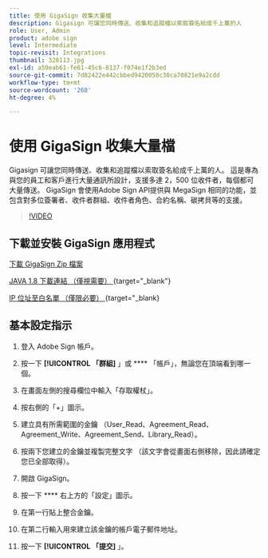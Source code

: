 ```yaml
---
title: 使用 GigaSign 收集大量檔
description: Gigasign 可讓您同時傳送、收集和追蹤檔以索取簽名給成千上萬的人
role: User, Admin
product: adobe sign
level: Intermediate
topic-revisit: Integrations
thumbnail: 328113.jpg
exl-id: a59eab61-fe61-45c6-8137-f074e1f2b3ed
source-git-commit: 7d82422e442cbbed9420050c30ca70821e9a2cdd
workflow-type: tm+mt
source-wordcount: '268'
ht-degree: 4%

---
```


# 使用 GigaSign 收集大量檔

Gigasign 可讓您同時傳送、收集和追蹤檔以索取簽名給成千上萬的人。 這是專為與您的員工和客戶進行大量通訊所設計，支援多達 2，500 位收件者，每個都可大量傳送。 GigaSign 會使用Adobe Sign API提供與 MegaSign 相同的功能，並包含對多位簽署者、收件者群組、收件者角色、合約名稱、碳拷貝等的支援。

>[!VIDEO](https://video.tv.adobe.com/v/328113?hidetitle=true)

## 下載並安裝 GigaSign 應用程式

[下載 GigaSign Zip 檔案](https://documentcloud.adobe.com/link/track?uri=urn:aaid:scds:US:8975dbca-98d5-4e66-9164-d21163c91c7f)

[JAVA 1.8 下載連結 （僅視需要） ](https://www.oracle.com/java/technologies/javase/javase8-archive-downloads.html) {target=&quot;_blank&quot;}

[IP 位址至白名單 （僅限必要） ](https://helpx.adobe.com/tw/sign/system-requirements.html#IPs) {target=&quot;_blank}

## 基本設定指示

1. 登入 Adobe Sign 帳戶。

1. 按一下 **[!UICONTROL 「群組]** 」或 **** 「帳戶」，無論您在頂端看到哪一個。

1. 在畫面左側的搜尋欄位中輸入「存取權杖」。

1. 按右側的「+」圖示。

1. 建立具有所需範圍的金鑰 （User_Read、Agreement_Read、Agreement_Write、Agreement_Send、Library_Read）。

1. 按兩下您建立的金鑰並複製完整文字 （該文字會從畫面右側移除，因此請確定您已全部取得）。

1. 開啟 GigaSign。

1. 按一下 **** 右上方的「設定」圖示。

1. 在第一行貼上整合金鑰。

1. 在第二行輸入用來建立該金鑰的帳戶電子郵件地址。

1. 按一下 **[!UICONTROL 「提交]** 」。
